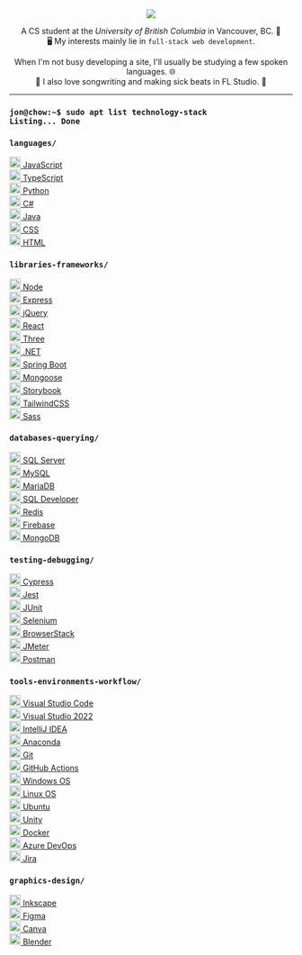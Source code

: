 <section align="center">
  <img src="https://readme-typing-svg.demolab.com?font=Roboto&weight=700&size=32&duration=1000&pause=10000&color=FFFFFF&center=true&vCenter=true&random=false&width=500&lines=%F0%9F%91%8B+Hello+Friend%2C+I'm+Jon!+%F0%9F%8C%A0" />
</section>

<section align="center">
  <p>
    A CS student at the <i>University of British Columbia</i> in Vancouver, BC. 🍁 <br />
    🖥️ My interests mainly lie in <code>full-stack web development</code>.
  </p>

  <p>
    When I'm not busy developing a site, I'll usually be studying a few spoken languages. 🌐 <br />
    🎵 I also love songwriting and making sick beats in FL Studio. 🎹 <br />
  </p>
</section>

<hr />

### `jon@chow:~$ sudo apt list technology-stack` <br/> `Listing... Done`
### `languages/`
<a href="https://www.javascript.com/" title="JavaScript">
  <img src="https://cdn.jsdelivr.net/gh/devicons/devicon@latest/icons/javascript/javascript-original.svg" height="20px" />
  JavaScript
</a><br />
<a href="https://www.typescriptlang.org/" title="TypeScript">
  <img src="https://cdn.jsdelivr.net/gh/devicons/devicon@latest/icons/typescript/typescript-original.svg" height="20px" />
  TypeScript
</a><br />
<a href="https://www.python.org/" title="Python">
  <img src="https://cdn.jsdelivr.net/gh/devicons/devicon@latest/icons/python/python-original.svg" height="20px" />
  Python
</a><br />
<a href="https://docs.microsoft.com/en-us/dotnet/csharp/" title="C#">
  <img src="https://cdn.jsdelivr.net/gh/devicons/devicon@latest/icons/csharp/csharp-original.svg" height="20px" />
  C#
</a><br />
<a href="https://www.java.com/" title="Java">
  <img src="https://cdn.jsdelivr.net/gh/devicons/devicon@latest/icons/java/java-original.svg" height="20px" />
  Java
</a><br />
<a href="https://developer.mozilla.org/en-US/docs/Web/CSS" title="CSS">
  <img src="https://cdn.jsdelivr.net/gh/devicons/devicon@latest/icons/css3/css3-original.svg" height="20px" />
  CSS
</a><br />
<a href="https://developer.mozilla.org/en-US/docs/Web/HTML" title="HTML">
  <img src="https://cdn.jsdelivr.net/gh/devicons/devicon@latest/icons/html5/html5-original.svg" height="20px" />
  HTML
</a>

### `libraries-frameworks/`
<a href="https://nodejs.org/" title="Node">
  <img src="https://cdn.jsdelivr.net/gh/devicons/devicon@latest/icons/nodejs/nodejs-original.svg" height="20px" />
  Node
</a><br />
<a href="https://expressjs.com/" title="Express">
  <img src="https://cdn.jsdelivr.net/gh/devicons/devicon@latest/icons/express/express-original.svg" height="20px" />
  Express
</a><br />
<a href="https://jquery.com/" title="jQuery">
  <img src="https://cdn.jsdelivr.net/gh/devicons/devicon@latest/icons/jquery/jquery-original.svg" height="20px" />
  jQuery
</a><br />
<a href="https://react.dev/" title="React">
  <img src="https://cdn.jsdelivr.net/gh/devicons/devicon@latest/icons/react/react-original.svg" height="20px" />
  React
</a><br />
<a href="https://threejs.org/" title="Three">
  <img src="https://cdn.jsdelivr.net/gh/devicons/devicon@latest/icons/threejs/threejs-original.svg" height="20px" />
  Three
</a><br />
<a href="https://docs.microsoft.com/en-us/dotnet/" title=".NET">
  <img src="https://cdn.jsdelivr.net/gh/devicons/devicon@latest/icons/dotnetcore/dotnetcore-original.svg" height="20px" />
  .NET
</a><br />
<a href="https://spring.io/" title="Spring Boot">
  <img src="https://cdn.jsdelivr.net/gh/devicons/devicon@latest/icons/spring/spring-original.svg" height="20px" />
  Spring Boot
</a><br />
<a href="https://mongoosejs.com/" title="Mongoose">
  <img src="https://cdn.jsdelivr.net/gh/devicons/devicon@latest/icons/mongoose/mongoose-original.svg" height="20px" />
  Mongoose
</a><br />
<a href="https://storybook.js.org/" title="Storybook">
  <img src="https://cdn.jsdelivr.net/gh/devicons/devicon@latest/icons/storybook/storybook-original.svg" height="20px" />
  Storybook
</a><br />
<a href="https://tailwindcss.com/" title="TailwindCSS">
  <img src="https://cdn.jsdelivr.net/gh/devicons/devicon@latest/icons/tailwindcss/tailwindcss-original.svg" height="20px" />
  TailwindCSS
</a><br />
<a href="https://sass-lang.com/" title="Sass">
  <img src="https://cdn.jsdelivr.net/gh/devicons/devicon@latest/icons/sass/sass-original.svg" height="20px" />
  Sass
</a>

### `databases-querying/`
<a href="https://www.microsoft.com/en-ca/sql-server/" title="SQL Server">
  <img src="https://cdn.jsdelivr.net/gh/devicons/devicon@latest/icons/microsoftsqlserver/microsoftsqlserver-original.svg" height="20px" />
  SQL Server
</a><br />
<a href="https://www.mysql.com/" title="MySQL">
  <img src="https://cdn.jsdelivr.net/gh/devicons/devicon@latest/icons/mysql/mysql-original.svg" height="20px" />
  MySQL
</a><br />
<a href="https://mariadb.org/" title="MariaDB">
  <img src="https://cdn.jsdelivr.net/gh/devicons/devicon@latest/icons/mariadb/mariadb-original.svg" height="20px" />
  MariaDB
</a><br />
<a href="https://www.oracle.com/database/sqldeveloper/" title="SQL Developer">
  <img src="https://cdn.jsdelivr.net/gh/devicons/devicon@latest/icons/sqldeveloper/sqldeveloper-original.svg" height="20px" />
  SQL Developer
</a><br />
<a href="https://redis.io/" title="Redis">
  <img src="https://cdn.jsdelivr.net/gh/devicons/devicon@latest/icons/redis/redis-original.svg" height="20px" />
  Redis
</a><br />
<a href="https://firebase.google.com/" title="Firebase">
  <img src="https://cdn.jsdelivr.net/gh/devicons/devicon@latest/icons/firebase/firebase-original.svg" height="20px" />
  Firebase
</a><br />
<a href="https://www.mongodb.com/" title="MongoDB">
  <img src="https://cdn.jsdelivr.net/gh/devicons/devicon@latest/icons/mongodb/mongodb-original.svg" height="20px" />
  MongoDB
</a>

### `testing-debugging/`
<a href="https://www.cypress.io/" title="Cypress">
  <img src="https://cdn.jsdelivr.net/gh/devicons/devicon@latest/icons/cypressio/cypressio-original.svg" height="20px" />
  Cypress
</a><br />
<a href="https://jestjs.io/" title="Jest">
  <img src="https://cdn.jsdelivr.net/gh/devicons/devicon@latest/icons/jest/jest-plain.svg" height="20px" />
  Jest
</a><br />
<a href="https://junit.org/" title="JUnit">
  <img src="https://cdn.jsdelivr.net/gh/devicons/devicon@latest/icons/junit/junit-original.svg" height="20px" />
  JUnit
</a><br />
<a href="https://www.selenium.dev/" title="Selenium">
  <img src="https://cdn.jsdelivr.net/gh/devicons/devicon@latest/icons/selenium/selenium-original.svg" height="20px" />
  Selenium
</a><br />
<a href="https://www.browserstack.com/" title="BrowserStack">
  <img src="https://cdn.jsdelivr.net/gh/devicons/devicon@latest/icons/browserstack/browserstack-original.svg" height="20px" />
  BrowserStack
</a><br />
<a href="https://jmeter.apache.org/" title="JMeter">
  <img src="https://cdn.jsdelivr.net/gh/devicons/devicon@latest/icons/apache/apache-original.svg" height="20px" />
  JMeter
</a><br />
<a href="https://www.postman.com/" title="Postman">
  <img src="https://cdn.jsdelivr.net/gh/devicons/devicon@latest/icons/postman/postman-original.svg" height="20px" />
  Postman
</a>

### `tools-environments-workflow/`
<a href="https://code.visualstudio.com/" title="Visual Studio Code">
  <img src="https://cdn.jsdelivr.net/gh/devicons/devicon@latest/icons/vscode/vscode-original.svg" height="20px" />
  Visual Studio Code
</a><br />
<a href="https://visualstudio.microsoft.com/" title="Visual Studio 2022">
  <img src="https://cdn.jsdelivr.net/gh/devicons/devicon@latest/icons/visualstudio/visualstudio-original.svg" height="20px" />
  Visual Studio 2022
</a><br />
<a href="https://www.jetbrains.com/idea/" title="IntelliJ IDEA">
  <img src="https://cdn.jsdelivr.net/gh/devicons/devicon@latest/icons/intellij/intellij-original.svg" height="20px" />
  IntelliJ IDEA
</a><br />
<a href="https://www.anaconda.com/" title="Anaconda">
  <img src="https://cdn.jsdelivr.net/gh/devicons/devicon@latest/icons/anaconda/anaconda-original.svg" height="20px" />
  Anaconda
</a><br />
<a href="https://git-scm.com/" title="Git">
  <img src="https://cdn.jsdelivr.net/gh/devicons/devicon@latest/icons/git/git-original.svg" height="20px" />
  Git
</a><br />
<a href="https://github.com/features/actions/" title="GitHub Actions">
  <img src="https://cdn.jsdelivr.net/gh/devicons/devicon@latest/icons/githubactions/githubactions-original.svg" height="20px" />
  GitHub Actions
</a><br />
<a href="https://www.microsoft.com/en-us/windows/" title="Windows OS">
  <img src="https://cdn.jsdelivr.net/gh/devicons/devicon@latest/icons/windows11/windows11-original.svg" height="20px" />
  Windows OS
</a><br />
<a href="https://www.linux.org/" title="Linux OS">
  <img src="https://cdn.jsdelivr.net/gh/devicons/devicon@latest/icons/linux/linux-original.svg" height="20px" />
  Linux OS
</a><br />
<a href="https://www.ubuntu.com/" title="Ubuntu">
  <img src="https://cdn.jsdelivr.net/gh/devicons/devicon@latest/icons/ubuntu/ubuntu-original.svg" height="20px" />
  Ubuntu
</a><br />
<a href="https://unity.com/" title="Unity">
  <img src="https://cdn.jsdelivr.net/gh/devicons/devicon@latest/icons/unity/unity-original.svg" height="20px" />
  Unity
</a><br />
<a href="https://www.docker.com/" title="Docker">
  <img src="https://cdn.jsdelivr.net/gh/devicons/devicon@latest/icons/docker/docker-plain.svg" height="20px" />
  Docker
</a><br />
<a href="https://docs.microsoft.com/en-us/azure/devops/" title="Azure DevOps">
  <img src="https://cdn.jsdelivr.net/gh/devicons/devicon@latest/icons/azuredevops/azuredevops-original.svg" height="20px" />
  Azure DevOps
</a><br />
<a href="https://www.atlassian.com/software/jira/" title="Jira">
  <img src="https://cdn.jsdelivr.net/gh/devicons/devicon@latest/icons/jira/jira-original.svg" height="20px" />
  Jira
</a>

### `graphics-design/`
<a href="https://inkscape.org/" title="Inkscape">
  <img src="https://cdn.jsdelivr.net/gh/devicons/devicon@latest/icons/inkscape/inkscape-original.svg" height="20px" />
  Inkscape
</a><br />
<a href="https://www.figma.com/" title="Figma">
  <img src="https://cdn.jsdelivr.net/gh/devicons/devicon@latest/icons/figma/figma-original.svg" height="20px" />
  Figma
</a><br />
<a href="https://www.canva.com/" title="Canva">
  <img src="https://cdn.jsdelivr.net/gh/devicons/devicon@latest/icons/canva/canva-original.svg" height="20px" />
  Canva
</a><br />
<a href="https://www.blender.org/" title="Blender">
  <img src="https://cdn.jsdelivr.net/gh/devicons/devicon@latest/icons/blender/blender-original.svg" height="20px" />
  Blender
</a>
